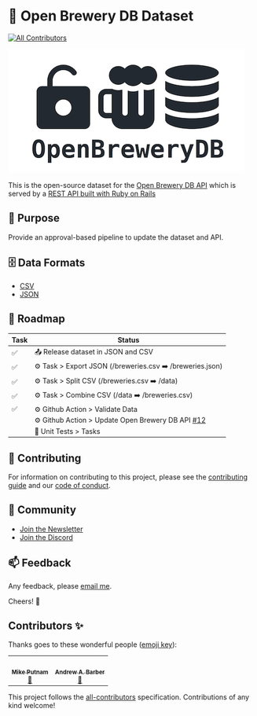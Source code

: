 # 🍻 Open Brewery DB Dataset
<!-- ALL-CONTRIBUTORS-BADGE:START - Do not remove or modify this section -->
[![All Contributors](https://img.shields.io/badge/all_contributors-2-orange.svg?style=flat-square)](#contributors-)
<!-- ALL-CONTRIBUTORS-BADGE:END -->

![Open Brewery DB Logo](OpenBreweryDBLogo.png)

This is the open-source dataset for the [Open Brewery DB API](https://www.openbrewerydb.org/) which is served by a [REST API built with Ruby on Rails](https://github.com/chrisjm/openbrewerydb-rails-api)

## 🎯 Purpose

Provide an approval-based pipeline to update the dataset and API.

## 🗄 Data Formats

* [CSV](breweries.csv)
* [JSON](breweries.json)

## 🚛 Roadmap

| Task | Status |
| --- | --- |
| ✅ | 📤 Release dataset in JSON and CSV |
| ✅ | ⚙️ Task > Export JSON (/breweries.csv ➡️ /breweries.json) |
| ✅ | ⚙️ Task > Split CSV (/breweries.csv ➡️ /data) |
| ✅ | ⚙️ Task > Combine CSV (/data ➡️ /breweries.csv) |
| ✅ | ⚙️ Github Action > Validate Data |
|  | ⚙️ Github Action > Update Open Brewery DB API [#12](https://github.com/openbrewerydb/openbrewerydb/issues/12) |
|  | 🤖 Unit Tests > Tasks |

## 🤝 Contributing

For information on contributing to this project, please see the [contributing guide](CONTRIBUTING.md) and our [code of conduct](CODE_OF_CONDUCT.md).

## 👾 Community

* [Join the Newsletter](http://eepurl.com/dBjS0j)
* [Join the Discord](https://discord.gg/SHtpdEN)

## 📫 Feedback

Any feedback, please [email me](mailto:chris@openbrewerydb.org).

Cheers! 🍻

## Contributors ✨

Thanks goes to these wonderful people ([emoji key](https://allcontributors.org/docs/en/emoji-key)):

<!-- ALL-CONTRIBUTORS-LIST:START - Do not remove or modify this section -->
<!-- prettier-ignore-start -->
<!-- markdownlint-disable -->
<table>
  <tr>
    <td align="center"><a href="https://theputnams.net/mike/"><img src="https://avatars3.githubusercontent.com/u/213371?v=4?s=100" width="100px;" alt=""/><br /><sub><b>Mike Putnam</b></sub></a><br /><a href="#data-mikeputnam" title="Data">🔣</a></td>
    <td align="center"><a href="https://andrewbarber.me/"><img src="https://avatars0.githubusercontent.com/u/135927?v=4?s=100" width="100px;" alt=""/><br /><sub><b>Andrew A. Barber</b></sub></a><br /><a href="#data-AndrewBarber" title="Data">🔣</a></td>
  </tr>
</table>

<!-- markdownlint-restore -->
<!-- prettier-ignore-end -->

<!-- ALL-CONTRIBUTORS-LIST:END -->

This project follows the [all-contributors](https://github.com/all-contributors/all-contributors) specification. Contributions of any kind welcome!